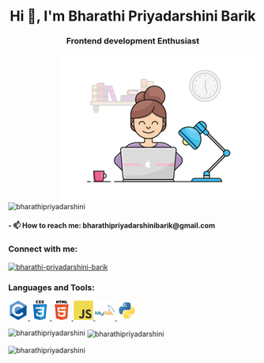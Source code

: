 <h1 align="center">Hi 👋, I'm Bharathi Priyadarshini Barik</h1>
<h3 align="center">Frontend development Enthusiast</h3>
<img align="right" alt="Coding" width="400" src="https://github.com/BharathiPriyadarshini/BharathiPriyadarshini/blob/main/e726c74ac081eed50feee1433d12c998.gif">

<p align="left"> <img src="https://komarev.com/ghpvc/?username=bharathipriyadarshini&label=Profile%20views&color=0e75b6&style=flat" alt="bharathipriyadarshini" /> </p>

<h4 align="left">- 📫 How to reach me: bharathipriyadarshinibarik@gmail.com</h4>

<h3 align="left">Connect with me:</h3>
<p align="left">
<a href="https://www.linkedin.com/in/bharathi-priyadarshini-barik-263a73307/" target="_blank">
  <img align="center" src="https://raw.githubusercontent.com/rahuldkjain/github-profile-readme-generator/master/src/images/icons/Social/linked-in-alt.svg" alt="bharathi-priyadarshini-barik" height="30" width="40" />
</a>

</p>

<h3 align="left">Languages and Tools:</h3>
<p align="left"> <a href="https://www.cprogramming.com/" target="_blank" rel="noreferrer"> <img src="https://raw.githubusercontent.com/devicons/devicon/master/icons/c/c-original.svg" alt="c" width="40" height="40"/> </a> <a href="https://www.w3schools.com/css/" target="_blank" rel="noreferrer"> <img src="https://raw.githubusercontent.com/devicons/devicon/master/icons/css3/css3-original-wordmark.svg" alt="css3" width="40" height="40"/> </a> <a href="https://www.w3.org/html/" target="_blank" rel="noreferrer"> <img src="https://raw.githubusercontent.com/devicons/devicon/master/icons/html5/html5-original-wordmark.svg" alt="html5" width="40" height="40"/> </a> <a href="https://developer.mozilla.org/en-US/docs/Web/JavaScript" target="_blank" rel="noreferrer"> <img src="https://raw.githubusercontent.com/devicons/devicon/master/icons/javascript/javascript-original.svg" alt="javascript" width="40" height="40"/> </a> <a href="https://www.mysql.com/" target="_blank" rel="noreferrer"> <img src="https://raw.githubusercontent.com/devicons/devicon/master/icons/mysql/mysql-original-wordmark.svg" alt="mysql" width="40" height="40"/> </a> <a href="https://www.python.org" target="_blank" rel="noreferrer"> <img src="https://raw.githubusercontent.com/devicons/devicon/master/icons/python/python-original.svg" alt="python" width="40" height="40"/> </a> </p>

<p><img align="left" src="https://github-readme-stats.vercel.app/api/top-langs?username=bharathipriyadarshini&show_icons=true&locale=en&layout=compact" alt="bharathipriyadarshini" /></p>

<p>&nbsp;<img align="center" src="https://github-readme-stats.vercel.app/api?username=bharathipriyadarshini&show_icons=true&locale=en" alt="bharathipriyadarshini" /></p>

<p><img align="center" src="https://github-readme-streak-stats.herokuapp.com/?user=bharathipriyadarshini&" alt="bharathipriyadarshini" /></p>
